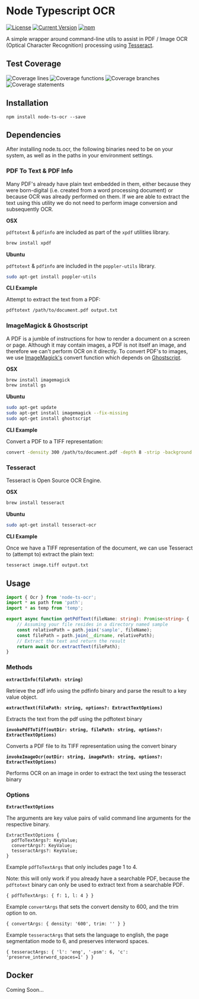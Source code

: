 # Node Typescript OCR

[![License][license-image]][license-url]
[![Current Version](https://img.shields.io/npm/v/node-ts-ocr.svg)](https://www.npmjs.com/package/node-ts-ocr)
[![npm](https://img.shields.io/npm/dw/node-ts-ocr.svg)](https://www.npmjs.com/package/node-ts-ocr)

[license-url]: https://opensource.org/licenses/MIT
[license-image]: https://img.shields.io/npm/l/make-coverage-badge.svg

A simple wrapper around command-line utils to assist in PDF / Image OCR (Optical Character Recognition) processing using [Tesseract](https://github.com/tesseract-ocr/tesseract).

## Test Coverage

![Coverage lines](https://raw.githubusercontent.com/nicolaspearson/node.ts.ocr/master/coverage/badge-lines.svg?sanitize=true)
![Coverage functions](https://raw.githubusercontent.com/nicolaspearson/node.ts.ocr/master/coverage/badge-functions.svg?sanitize=true)
![Coverage branches](https://raw.githubusercontent.com/nicolaspearson/node.ts.ocr/master/coverage/badge-branches.svg?sanitize=true)
![Coverage statements](https://raw.githubusercontent.com/nicolaspearson/node.ts.ocr/master/coverage/badge-statements.svg?sanitize=true)

## Installation

`npm install node-ts-ocr --save`

## Dependencies

After installing node.ts.ocr, the following binaries need to be on your system, as well as in the paths in your environment settings.

### PDF To Text & PDF Info

Many PDF's already have plain text embedded in them, either because they were born-digital (i.e. created from a word processing document) or because OCR was already performed on them. If we are able to extract the text using this utility we do not need to perform image conversion and subsequently OCR.

**OSX**

`pdftotext` & `pdfinfo` are included as part of the `xpdf` utilities library.

```bash
brew install xpdf
```

**Ubuntu**

`pdftotext` & `pdfinfo` are included in the `poppler-utils` library.

```bash
sudo apt-get install poppler-utils
```

**CLI Example**

Attempt to extract the text from a PDF:

```bash
pdftotext /path/to/document.pdf output.txt
```

### ImageMagick & Ghostscript

A PDF is a jumble of instructions for how to render a document on a screen or page. Although it may contain images, a PDF is not itself an image, and therefore we can't perform OCR on it directly. To convert PDF's to images, we use [ImageMagick's](https://www.imagemagick.org/) convert function which depends on [Ghostscript](https://www.ghostscript.com/).

**OSX**

```bash
brew install imagemagick
brew install gs
```

**Ubuntu**

```bash
sudo apt-get update
sudo apt-get install imagemagick --fix-missing
sudo apt-get install ghostscript
```

**CLI Example**

Convert a PDF to a TIFF representation:

```bash
convert -density 300 /path/to/document.pdf -depth 8 -strip -background white -alpha off image.tiff
```

### Tesseract

Tesseract is Open Source OCR Engine.

**OSX**

```bash
brew install tesseract
```

**Ubuntu**

```bash
sudo apt-get install tesseract-ocr
```

**CLI Example**

Once we have a TIFF representation of the document, we can use Tesseract to (attempt to) extract the plain text:

```bash
tesseract image.tiff output.txt
```

## Usage

```typescript
import { Ocr } from 'node-ts-ocr';
import * as path from 'path';
import * as temp from 'temp';

export async function getPdfText(fileName: string): Promise<string> {
	// Assuming your file resides in a directory named sample
	const relativePath = path.join('sample', fileName);
	const filePath = path.join(__dirname, relativePath);
	// Extract the text and return the result
	return await Ocr.extractText(filePath);
}
```

### Methods

**`extractInfo(filePath: string)`**

Retrieve the pdf info using the pdfinfo binary and parse the result to a key value object.

**`extractText(filePath: string, options?: ExtractTextOptions)`**

Extracts the text from the pdf using the pdftotext binary

**`invokePdfToTiff(outDir: string, filePath: string, options?: ExtractTextOptions)`**

Converts a PDF file to its TIFF representation using the convert binary

**`invokeImageOcr(outDir: string, imagePath: string, options?: ExtractTextOptions)`**

Performs OCR on an image in order to extract the text using the tesseract binary

### Options

**`ExtractTextOptions`**

The arguments are key value pairs of valid command line arguments for the respective binary.

```
ExtractTextOptions {
  pdfToTextArgs?: KeyValue;
  convertArgs?: KeyValue;
  tesseractArgs?: KeyValue;
}
```

Example `pdfToTextArgs` that only includes page 1 to 4.

Note: this will only work if you already have a searchable PDF, because the `pdftotext` binary can only be used to extract text from a searchable PDF.

```
{ pdfToTextArgs: { f: 1, l: 4 } }
```

Example `convertArgs` that sets the convert density to 600, and the trim option to on.

```
{ convertArgs: { density: '600', trim: '' } }
```

Example `tesseractArgs` that sets the language to english, the page segmentation mode to 6, and preserves interword spaces.

```
{ tesseractArgs: { 'l': 'eng', '-psm': 6, 'c': 'preserve_interword_spaces=1' } }
```

## Docker

Coming Soon...
